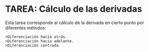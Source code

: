 # TAREA: Cálculo de las derivadas 
Esta tarea corresponde al cálculo de la derivada en cierto punto por diferentes métodos:
```
>Diferenciación hacia atrás.
>Diferenciación hacia adelante.
>Diferenciación centrada.
```
